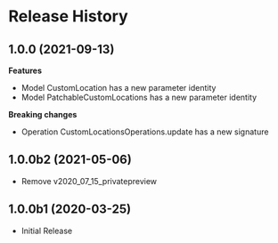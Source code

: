 # Release History

## 1.0.0 (2021-09-13)

**Features**

  - Model CustomLocation has a new parameter identity
  - Model PatchableCustomLocations has a new parameter identity

**Breaking changes**

  - Operation CustomLocationsOperations.update has a new signature

## 1.0.0b2 (2021-05-06)

* Remove v2020_07_15_privatepreview

## 1.0.0b1 (2020-03-25)

* Initial Release
